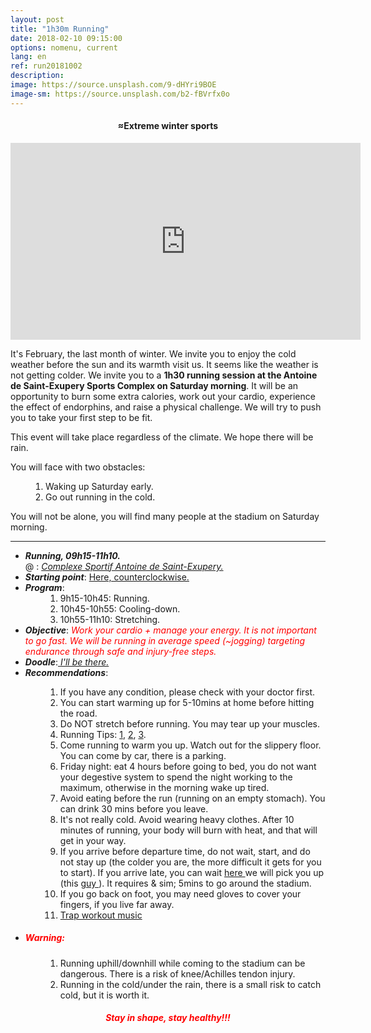 ```yaml
---
layout: post
title: "1h30m Running"
date: 2018-02-10 09:15:00
options: nomenu, current
lang: en
ref: run20181002
description: 
image: https://source.unsplash.com/9-dHYri9BOE
image-sm: https://source.unsplash.com/b2-fBVrfx0o
---
```

<center > <h4> &#8776;Extreme winter sports </h4> 
<iframe width="560" height="315" src="https://www.youtube.com/embed/Hzr07kLAW7A" frameborder="0" allow="autoplay; encrypted-media" allowfullscreen></iframe>
</center>

It's February, the last month of winter. We invite you to enjoy the cold weather before the sun and its warmth visit us. It seems like the weather is not getting colder. We invite you to a **1h30 running session at the Antoine de Saint-Exupery Sports Complex on Saturday morning**. It will be an opportunity to burn some extra calories, work out your cardio, experience the effect of endorphins, and raise a physical challenge. We will try to push you to take your first step to be fit.


This event will take place regardless of the climate. We hope there will be rain.

You will face with two obstacles:
<ol style = "padding-left: 4em;">
<li> Waking up Saturday early.
</li>
<li> Go out running in the cold.
</li>
</ol>
You will not be alone, you will find many people at the stadium on Saturday morning.

<hr>
<ul>
<li> <h5 style="display: inline;">Running, 09h15-11h10.</h5>
  <br>
  @ : <a href="https://goo.gl/maps/yhADMzqGQNm"><i>Complexe Sportif Antoine de Saint-Exupery.</i></a></li>
  
<li> <h5 style="display: inline;">Starting point</h5>: <a href="https://goo.gl/maps/TRHjZNXGhD62">Here, counterclockwise.</a></li>

<li> <h5 style = "display: inline;"> Program</h5>:
<ol style = "padding-left: 4em;">
<li> 9h15-10h45: Running. </li>
<li> 10h45-10h55: Cooling-down. </li>
<li> 10h55-11h10: Stretching. </li>
</ol>
</li>
<Li>
<h5 style = "display: inline;"> Objective</h5>: <i> <font color = "red"> Work your cardio + manage your energy. It is not important to go fast. We will be running in average speed (~jogging) targeting endurance through safe and injury-free steps. </font> </i>
</li>
<li>
<h5 style = "display: inline;"> Doodle</h5>:<a href="https://doodle.com/poll/dikqvgerna5rwh4p"> <i> I'll be there. </i> </a>
</li>
<li>
<h5 style = "display: inline;"> Recommendations</h5>:
</li>
<ol style = "padding-left: 4em;">
<li> If you have any condition, please check with your doctor first.</li>
<li> You can start warming up for 5-10mins at home before hitting the road.</li>
<li> Do NOT stretch before running. You may tear up your muscles.</li>
<li> Running Tips: <a href="https://www.youtube.com/watch?v=nIh-ZWhR0IM">1</a>, <a href="https://www.youtube.com/watch?annotation_id=annotation_614824383&feature=iv&src_vid=nIh-ZWhR0IM&v=wCVSv7UxB2E">2</a>, <a href="https://www.youtube.com/watch?v=3RlvKMxPMr0">3</a>. </li>
<li> Come running to warm you up. Watch out for the slippery floor. You can come by car, there is a parking. </li>
<li> Friday night: eat 4 hours before going to bed, you do not want your degestive system to spend the night working to the maximum, otherwise in the morning wake up tired. </li>
<li> Avoid eating before the run (running on an empty stomach). You can drink 30 mins before you leave. </li>
<li> It's not really cold. Avoid wearing heavy clothes. After 10 minutes of running, your body will burn with heat, and that will get in your way. </li>
<li> If you arrive before departure time, do not wait, start, and do not stay up (the colder you are, the more difficult it gets for you to start). If you arrive late, you can wait <a href="https://goo.gl/maps/TRHjZNXGhD62"> here </a> we will pick you up (this <a href = "{{site.url}} / {{site.admin}} "> guy </a>). It requires & sim; 5mins to go around the stadium. </li>
<li> If you go back on foot, you may need gloves to cover your fingers, if you live far away. </li>
<li> <a href="https://www.youtube.com/watch?v=RNGueeFF0HU"> Trap workout music </a></li>
</ol>
<li><h5> <font color = "red"> Warning: </font> </h5>
<ol style = "padding-left: 4em;">
<li> Running uphill/downhill while coming to the stadium can be dangerous. There is a risk of knee/Achilles tendon injury. </li>
<li> Running in the cold/under the rain, there is a small risk to catch cold, but it is worth it.
</li>
</ol>
</li>
</ul>

<center> <h5><font color="red">Stay in shape, stay healthy!!!</font></h5> </center>



